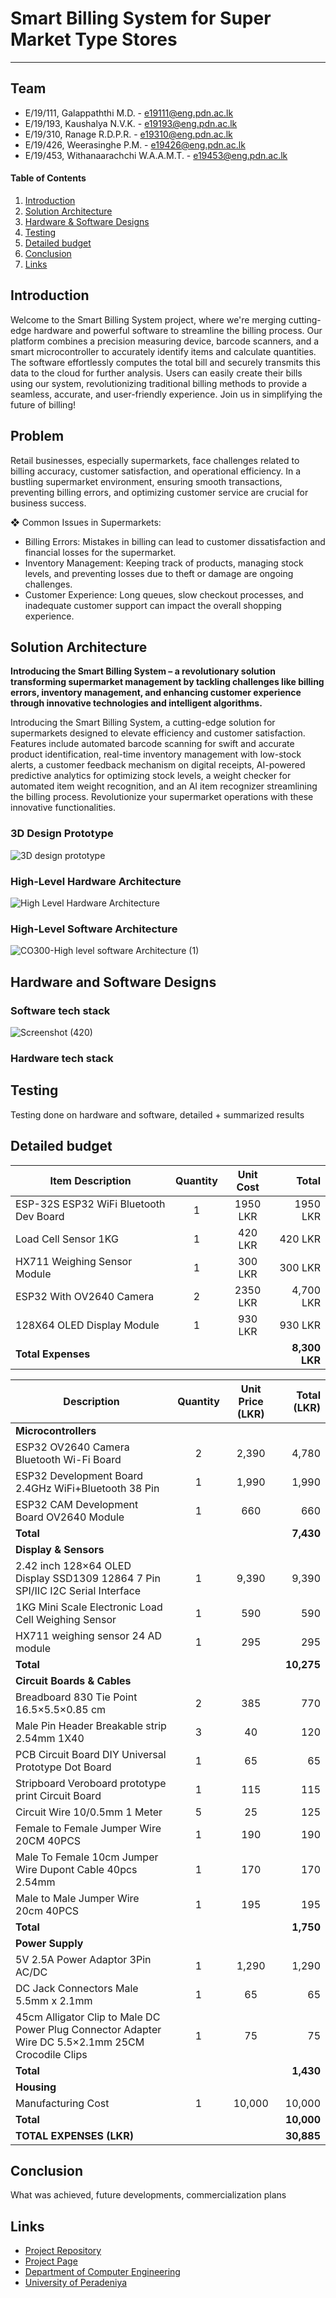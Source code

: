 

[comment]: # "This is the standard layout for the project, but you can clean this and use your own template"

# Smart Billing System for Super Market Type Stores

---

## Team
-  E/19/111, Galappaththi M.D. - [e19111@eng.pdn.ac.lk](mailto:name@email.com)
-  E/19/193, Kaushalya N.V.K. - [e19193@eng.pdn.ac.lk](mailto:name@email.com)
-  E/19/310, Ranage R.D.P.R. - [e19310@eng.pdn.ac.lk](mailto:name@email.com)
-  E/19/426, Weerasinghe P.M. - [e19426@eng.pdn.ac.lk](mailto:name@email.com)
-  E/19/453, Withanaarachchi W.A.A.M.T. - [e19453@eng.pdn.ac.lk](mailto:name@email.com)

<!-- Image (photo/drawing of the final hardware) should be here -->



<!-- This is a sample image, to show how to add images to your page. To learn more options, please refer [this](https://projects.ce.pdn.ac.lk/docs/faq/how-to-add-an-image/) -->

<!-- ![Sample Image](./images/sample.png) -->

#### Table of Contents
1. [Introduction](#introduction)
2. [Solution Architecture](#solution-architecture )
3. [Hardware & Software Designs](#hardware-and-software-designs)
4. [Testing](#testing)
5. [Detailed budget](#detailed-budget)
6. [Conclusion](#conclusion)
7. [Links](#links)

## Introduction

Welcome to the Smart Billing System project, where we're merging cutting-edge hardware and powerful software to streamline the billing process. Our platform combines a precision measuring device, barcode scanners, and a smart microcontroller to accurately identify items and calculate quantities. The software effortlessly computes the total bill and securely transmits this data to the cloud for further analysis. Users can easily create their bills using our system, revolutionizing traditional billing methods to provide a seamless, accurate, and user-friendly experience. Join us in simplifying the future of billing!

## Problem
Retail businesses, especially supermarkets, face challenges related to billing accuracy, customer 
satisfaction, and operational efficiency. In a bustling supermarket environment, ensuring smooth 
transactions, preventing billing errors, and optimizing customer service are crucial for business success.


❖ Common Issues in Supermarkets:<br>

  -  Billing Errors: Mistakes in billing can lead to customer dissatisfaction and financial losses for 
the supermarket.<br>
  - Inventory Management: Keeping track of products, managing stock levels, and preventing 
losses due to theft or damage are ongoing challenges.<br>
  - Customer Experience: Long queues, slow checkout processes, and inadequate customer 
support can impact the overall shopping experience.<br>

## Solution Architecture

__Introducing the Smart Billing System – a revolutionary solution transforming supermarket management by tackling challenges like billing errors, inventory management, and enhancing customer experience through innovative technologies and intelligent algorithms.__



Introducing the Smart Billing System, a cutting-edge solution for supermarkets designed to elevate efficiency and customer satisfaction. Features include automated barcode scanning for swift and accurate product identification, real-time inventory management with low-stock alerts, a customer feedback mechanism on digital receipts, AI-powered predictive analytics for optimizing stock levels, a weight checker for automated item weight recognition, and an AI item recognizer streamlining the billing process. Revolutionize your supermarket operations with these innovative functionalities.

### 3D Design Prototype
<!--![3D design prototype](https://github.com/cepdnaclk/e19-3yp-Smart-Billing-System/assets/115540141/c428fb62-8916-47b7-92cf-c0e7b080e0e6)-->
![3D design prototype](https://github.com/cepdnaclk/e19-3yp-Smart-Billing-System/assets/115540141/2a9a226d-3d44-490f-8f35-1660ad12ff10)


### High-Level Hardware Architecture
![High Level Hardware Architecture](https://github.com/cepdnaclk/e19-3yp-Smart-Billing-System/assets/115539818/7dbb5f0f-97b1-47f4-8c1f-42535b55fdd7)

### High-Level Software Architecture
![CO300-High level software Architecture (1)](https://github.com/cepdnaclk/e19-3yp-Smart-Billing-System/assets/115539818/dfba5c0b-938a-4289-9e0a-0c7a50935555)

## Hardware and Software Designs

###  Software tech stack
![Screenshot (420)](https://github.com/cepdnaclk/e19-3yp-Smart-Billing-System/assets/115540141/f8e17025-d23c-4c25-9e10-af32e685e01e)

###  Hardware tech stack


## Testing

Testing done on hardware and software, detailed + summarized results

## Detailed budget

| Item Description                      | Quantity | Unit Cost | Total   |
| ------------------------------------- |:--------:|:---------:| -------:|
| ESP-32S ESP32 WiFi Bluetooth Dev Board | 1        | 1950 LKR  | 1950 LKR|  
| Load Cell Sensor 1KG                   | 1        | 420 LKR   | 420 LKR |
| HX711 Weighing Sensor Module           | 1        | 300 LKR   | 300 LKR |
| ESP32 With OV2640 Camera               | 2        | 2350 LKR  | 4,700 LKR |
| 128X64 OLED Display Module             | 1        | 930 LKR   | 930 LKR |
| **Total Expenses**                     |          |           | **8,300 LKR** |

| Description                                                  | Quantity | Unit Price (LKR) | Total (LKR) |
| ------------------------------------------------------------ |:--------:|:-----------------:| -----------:|
| **Microcontrollers**                                        |          |                   |             |
| ESP32 OV2640 Camera Bluetooth Wi-Fi Board                   | 2        | 2,390             | 4,780       |
| ESP32 Development Board 2.4GHz WiFi+Bluetooth 38 Pin        | 1        | 1,990             | 1,990       |
| ESP32 CAM Development Board OV2640 Module                   | 1        | 660               | 660         |
| **Total**                                                    |          |                   | **7,430**   |
| **Display & Sensors**                                       |          |                   |             |
| 2.42 inch 128×64 OLED Display SSD1309 12864 7 Pin SPI/IIC I2C Serial Interface | 1        | 9,390             | 9,390       |
| 1KG Mini Scale Electronic Load Cell Weighing Sensor         | 1        | 590               | 590         |
| HX711 weighing sensor 24 AD module                          | 1        | 295               | 295         |
| **Total**                                                    |          |                   | **10,275**  |
| **Circuit Boards & Cables**                                  |          |                   |             |
| Breadboard 830 Tie Point 16.5×5.5×0.85 cm                   | 2        | 385               | 770         |
| Male Pin Header Breakable strip 2.54mm 1X40                 | 3        | 40                | 120         |
| PCB Circuit Board DIY Universal Prototype Dot Board         | 1        | 65                | 65          |
| Stripboard Veroboard prototype print Circuit Board          | 1        | 115               | 115         |
| Circuit Wire 10/0.5mm 1 Meter                                | 5        | 25                | 125         |
| Female to Female Jumper Wire 20CM 40PCS                     | 1        | 190               | 190         |
| Male To Female 10cm Jumper Wire Dupont Cable 40pcs 2.54mm   | 1        | 170               | 170         |
| Male to Male Jumper Wire 20cm 40PCS                         | 1        | 195               | 195         |
| **Total**                                                    |          |                   | **1,750**   |
| **Power Supply**                                             |          |                   |             |
| 5V 2.5A Power Adaptor 3Pin AC/DC                            | 1        | 1,290             | 1,290       |
| DC Jack Connectors Male 5.5mm x 2.1mm                       | 1        | 65                | 65          |
| 45cm Alligator Clip to Male DC Power Plug Connector Adapter Wire DC 5.5×2.1mm 25CM Crocodile Clips | 1 | 75 | 75 |
| **Total**                                                    |          |                   | **1,430**   |
| **Housing**                                                  |          |                   |             |
| Manufacturing Cost                                           | 1        | 10,000            | 10,000      |
| **Total**                                                    |          |                   | **10,000**  |
| **TOTAL EXPENSES (LKR)**                                    |          |                   | **30,885**  |


## Conclusion



What was achieved, future developments, commercialization plans

## Links

- [Project Repository](https://github.com/cepdnaclk/e19-3yp-smart-billing-system )
- [Project Page](https://cepdnaclk.github.io/e19-3yp-Smart-Billing-System)
- [Department of Computer Engineering](http://www.ce.pdn.ac.lk/)
- [University of Peradeniya](https://eng.pdn.ac.lk/)

[//]: # (Please refer this to learn more about Markdown syntax)
[//]: # (https://github.com/adam-p/markdown-here/wiki/Markdown-Cheatsheet)
